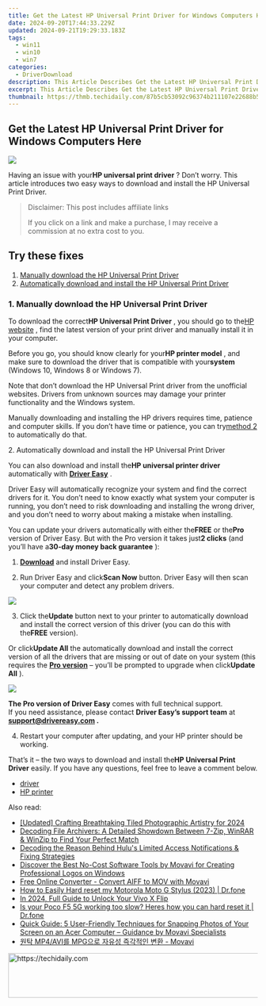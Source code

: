 ```yaml
---
title: Get the Latest HP Universal Print Driver for Windows Computers Here
date: 2024-09-20T17:44:33.229Z
updated: 2024-09-21T19:29:33.183Z
tags:
  - win11
  - win10
  - win7
categories:
  - DriverDownload
description: This Article Describes Get the Latest HP Universal Print Driver for Windows Computers Here
excerpt: This Article Describes Get the Latest HP Universal Print Driver for Windows Computers Here
thumbnail: https://thmb.techidaily.com/87b5cb53092c96374b211107e22688b5c4f8882b596f887e1d775282ce65d030.png
---
```


## Get the Latest HP Universal Print Driver for Windows Computers Here

![](https://images.drivereasy.com/wp-content/uploads/2018/05/img_5af2754447a63.jpg)

 Having an issue with your**HP universal print driver** ? Don’t worry. This article introduces two easy ways to download and install the HP Universal Print Driver.

>  Disclaimer: This post includes affiliate links
>
>  If you click on a link and make a purchase, I may receive a commission at no extra cost to you.
>

## Try these fixes

1. [Manually download the HP Universal Print Driver](https://tools.techidaily.com/drivereasy/download/)
2. [Automatically download and install the HP Universal Print Driver](https://tools.techidaily.com/drivereasy/download/)

### 1\. Manually download the HP Universal Print Driver

 To download the correct**HP Universal Print Driver** , you should go to the[HP website](https://support.hp.com/drivers) , find the latest version of your print driver and manually install it in your computer.

 Before you go, you should know clearly for your**HP printer model** , and make sure to download the driver that is compatible with your**system** (Windows 10, Windows 8 or Windows 7).

 Note that don’t download the HP Universal Print driver from the unofficial websites. Drivers from unknown sources may damage your printer functionality and the Windows system.

 Manually downloading and installing the HP drivers requires time, patience and computer skills. If you don’t have time or patience, you can try[method 2](https://tools.techidaily.com/drivereasy/download/) to automatically do that.

 2\. Automatically download and install the HP Universal Print Driver

 You can also download and install the**HP universal printer driver** automatically with **[Driver Easy](https://tools.techidaily.com/drivereasy/download/)**  .

 Driver Easy will automatically recognize your system and find the correct drivers for it. You don’t need to know exactly what system your computer is running, you don’t need to risk downloading and installing the wrong driver, and you don’t need to worry about making a mistake when installing.

 You can update your drivers automatically with either the**FREE** or the**Pro** version of Driver Easy. But with the Pro version it takes just**2 clicks** (and you’ll have a**30-day money back guarantee** ):

 1) **[Download](https://tools.techidaily.com/drivereasy/download/)**  and install Driver Easy.

 2) Run Driver Easy and click**Scan Now** button. Driver Easy will then scan your computer and detect any problem drivers.

![](https://images.drivereasy.com/wp-content/uploads/2018/05/img_5af11f1d25dbe.png)

 3) Click the**Update** button next to your printer to automatically download and install the correct version of this driver (you can do this with the**FREE** version).

 Or click**Update All** the automatically download and install the correct version of all the drivers that are missing or out of date on your system (this requires the **[Pro version](https://tools.techidaily.com/drivereasy/download/)**  – you’ll be prompted to upgrade when click**Update All** ).

![](https://images.drivereasy.com/wp-content/uploads/2018/05/img_5af11f403b2dc.jpg)

**The Pro version of Driver Easy** comes with full technical support.  
 If you need assistance, please contact **Driver Easy’s support team** at **[support@drivereasy.com](https://tools.techidaily.com/drivereasy/download/) .**

 4) Restart your computer after updating, and your HP printer should be working.

 That’s it – the two ways to download and install the**HP Universal Print Driver** easily. If you have any questions, feel free to leave a comment below.

* [driver](https://tools.techidaily.com/drivereasy/download/)
* [HP printer](https://tools.techidaily.com/drivereasy/download/)

<ins class="adsbygoogle"
     style="display:block"
     data-ad-format="autorelaxed"
     data-ad-client="ca-pub-7571918770474297"
     data-ad-slot="1223367746"></ins>

<ins class="adsbygoogle"
     style="display:block"
     data-ad-client="ca-pub-7571918770474297"
     data-ad-slot="8358498916"
     data-ad-format="auto"
     data-full-width-responsive="true"></ins>

<span class="atpl-alsoreadstyle">Also read:</span>
<div><ul>
<li><a href="https://article-posts.techidaily.com/updated-crafting-breathtaking-tiled-photographic-artistry-for-2024/"><u>[Updated] Crafting Breathtaking Tiled Photographic Artistry for 2024</u></a></li>
<li><a href="https://win-amazing.techidaily.com/decoding-file-archivers-a-detailed-showdown-between-7-zip-winrar-and-winzip-to-find-your-perfect-match/"><u>Decoding File Archivers: A Detailed Showdown Between 7-Zip, WinRAR & WinZip to Find Your Perfect Match</u></a></li>
<li><a href="https://some-approaches.techidaily.com/decoding-the-reason-behind-hulus-limited-access-notifications-and-fixing-strategies/"><u>Decoding the Reason Behind Hulu's Limited Access Notifications & Fixing Strategies</u></a></li>
<li><a href="https://win-amazing.techidaily.com/discover-the-best-no-cost-software-tools-by-movavi-for-creating-professional-logos-on-windows/"><u>Discover the Best No-Cost Software Tools by Movavi for Creating Professional Logos on Windows</u></a></li>
<li><a href="https://win-amazing.techidaily.com/free-online-converter-convert-aiff-to-mov-with-movavi/"><u>Free Online Converter - Convert AIFF to MOV with Movavi</u></a></li>
<li><a href="https://techidaily.com/how-to-easily-hard-reset-my-motorola-moto-g-stylus-2023-drfone-by-drfone-reset-android-reset-android/"><u>How to Easily Hard reset my Motorola Moto G Stylus (2023) | Dr.fone</u></a></li>
<li><a href="https://android-unlock.techidaily.com/in-2024-full-guide-to-unlock-your-vivo-x-flip-by-drfone-android/"><u>In 2024, Full Guide to Unlock Your Vivo X Flip</u></a></li>
<li><a href="https://techidaily.com/is-your-poco-f5-5g-working-too-slow-heres-how-you-can-hard-reset-it-drfone-by-drfone-reset-android-reset-android/"><u>Is your Poco F5 5G working too slow? Heres how you can hard reset it | Dr.fone</u></a></li>
<li><a href="https://tech-recovery.techidaily.com/quick-guide-5-user-friendly-techniques-for-snapping-photos-of-your-screen-on-an-acer-computer-guidance-by-movavi-specialists/"><u>Quick Guide: 5 User-Friendly Techniques for Snapping Photos of Your Screen on an Acer Computer – Guidance by Movavi Specialists</u></a></li>
<li><a href="https://win-amazing.techidaily.com/mp4avi-mpg-movavi/"><u>원탁 MP4/AVI를 MPG으로 자유성 즉각적인 변환 - Movavi</u></a></li>
</ul></div>

<!-- affiliate ads begin -->
<a href="https://ephamedtechinc.pxf.io/c/5597632/2137202/26400" target="_top" id="2137202">
  <img src="//a.impactradius-go.com/display-ad/26400-2137202" border="0" alt="https://techidaily.com" width="728" height="90"/>
</a>
<img height="0" width="0" src="https://ephamedtechinc.pxf.io/i/5597632/2137202/26400" style="position:absolute;visibility:hidden;" border="0" />
<!-- affiliate ads end -->

